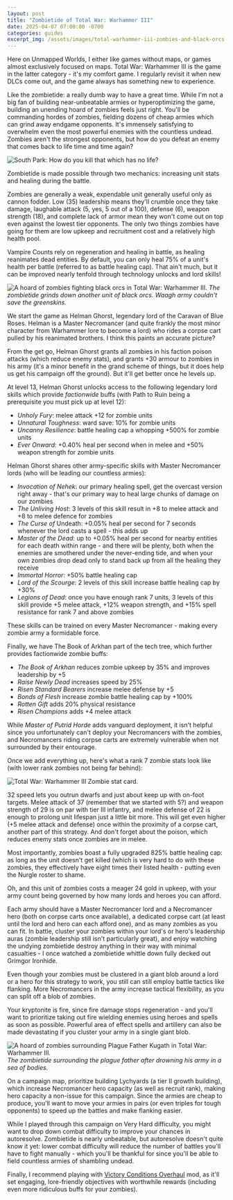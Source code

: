 ```yaml
---
layout: post
title: "Zombietide of Total War: Warhammer III"
date: 2025-04-07 07:00:00 -0700
categories: guides
excerpt_img: /assets/images/total-warhammer-iii-zombies-and-black-orcs.jpg
---
```


Here on Unmapped Worlds, I either like games without maps, or games almost exclusively focused on maps. Total War: Warhammer III is the game in the latter category - it's my comfort game. I regularly revisit it when new DLCs come out, and the game always has something new to experience.

Like the zombietide: a really dumb way to have a great time. While I'm not a big fan of building near-unbeatable armies or hyperoptimizing the game, building an unending hoard of zombies feels just right. You'll be commanding hordes of zombies, fielding dozens of cheap armies which can grind away endgame opponents. It's immensely satisfying to overwhelm even the most powerful enemies with the countless undead. Zombies aren't the strongest opponents, but how do you defeat an enemy that comes back to life time and time again?

![South Park: How do you kill that which has no life?](/assets/images/south-park-how-do-you-kill.gif)

Zombietide is made possible through two mechanics: increasing unit stats and healing during the battle.

Zombies are generally a weak, expendable unit generally useful only as cannon fodder. Low (35) leadership means they'll crumble once they take damage, laughable attack (5, yes, 5 out of a 100), defense (6), weapon strength (18), and complete lack of armor mean they won't come out on top even against the lowest tier opponents. The only two things zombies have going for them are low upkeep and recruitment cost and a relatively high health pool. 

Vampire Counts rely on regeneration and healing in battle, as healing reanimates dead entities. By default, you can only heal 75% of a unit's health per battle (referred to as battle healing cap). That ain't much, but it can be improved nearly tenfold through technology unlocks and lord skills!

![A hoard of zombies fighting black orcs in Total War: Warhammer III.](/assets/images/total-warhammer-iii-zombies-and-black-orcs.jpg)
*The zombietide grinds down another unit of black orcs. Waagh army couldn't save the greenskins.*

We start the game as Helman Ghorst, legendary lord of the Caravan of Blue Roses. Helman is a Master Necromancer (and quite frankly the most minor character from Warhammer lore to become a lord) who rides a corpse cart pulled by his reanimated brothers. I think this paints an accurate picture?

From the get go, Helman Ghorst grants all zombies in his faction poison attacks (which reduce enemy stats), and grants +30 armour to zombies in his army (it's a minor benefit in the grand scheme of things, but it does help us get his campaign off the ground). But it'll get better once he levels up.

At level 13, Helman Ghorst unlocks access to the following legendary lord skills which provide *factionwide* buffs (with Path to Ruin being a prerequisite you must pick up at level 12):

* *Unholy Fury*: melee attack +12 for zombie units
* *Unnatural Toughness*: ward save: 10% for zombie units
* *Uncanny Resilience*: battle healing cap a whopping +500% for zombie units
* *Ever Onward*: +0.40% heal per second when in melee and +50% weapon strength for zombie units

Helman Ghorst shares other army-specific skills with Master Necromancer lords (who will be leading our countless armies):

* *Invocation of Nehek*: our primary healing spell, get the overcast version right away - that's our primary way to heal large chunks of damage on our zombies
* *The Unliving Host*: 3 levels of this skill result in +8 to melee attack and +8 to melee defence for zombies
* *The Curse of* Undeath: +0.05% heal per second for 7 seconds whenever the lord casts a spell  - this adds up
* *Master of the Dead*: up to +0.05% heal per second for nearby entities for each death within range - and there will be plenty, both when the enemies are smothered under the never-ending tide, and when your own zombies drop dead only to stand back up from all the healing they receive
* *Immortal Horror*: +50% battle healing cap
* *Lord of the Scourge*: 2 levels of this skill increase battle healing cap by +30%
* *Legions of Dead*: once you have enough rank 7 units, 3 levels of this skill provide +5 melee attack, +12% weapon strength, and +15% spell resistance for rank 7 and above zombies

These skills can be trained on every Master Necromancer - making every zombie army a formidable force.

Finally, we have The Book of Arkhan part of the tech tree, which further provides factionwide zombie buffs:

* *The Book of Arkhan* reduces zombie upkeep by 35% and improves leadership by +5
* *Raise Newly Dead* increases speed by 25%
* *Risen Standard Bearers* increase melee defense by +5
* *Bonds of Flesh* increase zombie battle healing cap by +100%
* *Rotten Gift* adds 20% physical resistance
* *Risen Champions* adds +4 melee attack

While *Master of Putrid Horde* adds vanguard deployment, it isn't helpful since you unfortunately can't deploy your Necromancers with the zombies, and Necromancers riding corpse carts are extremely vulnerable when not surrounded by their entourage.

Once we add everything up, here's what a rank 7 zombie stats look like (with lower rank zombies not being far behind):

![Total War: Warhammer III Zombie stat card.](/assets/images/total-warhammer-iii-zombie-stats.png)

32 speed lets you outrun dwarfs and just about keep up with on-foot targets. Melee attack of 37 (remember that we started with 5?) and weapon strength of 29 is on par with tier III infantry, and melee defense of 22 is enough to prolong unit lifespan just a little bit more. This will get even higher (+5 melee attack and defense) once within the proximity of a corpse cart, another part of this strategy. And don't forget about the poison, which reduces enemy stats once zombies are in melee.

Most importantly, zombies boast a fully upgraded 825% battle healing cap: as long as the unit doesn't get killed (which is very hard to do with these zombies, they effectively have eight times their listed health - putting even the Nurgle roster to shame.

Oh, and this unit of zombies costs a meager 24 gold in upkeep, with your army count being governed by how many lords and heroes you can afford. 

Each army should have a Master Necromancer lord and a Necromancer hero (both on corpse carts once available), a dedicated corpse cart (at least until the lord and hero can each afford one), and as many zombies as you can fit. In battle, cluster your zombies within your lord's or hero's leadership auras (zombie leadership still isn't particularly great), and enjoy watching the undying zombietide destroy anything in their way with minimal casualties - I once watched a zombietide whittle down fully decked out Grimgor Ironhide.

Even though your zombies must be clustered in a giant blob around a lord or a hero for this strategy to work, you still can still employ battle tactics like flanking. More Necromancers in the army increase tactical flexibility, as you can split off a blob of zombies.

Your kryptonite is fire, since fire damage stops regeneration - and you'll want to prioritize taking out fire wielding enemies using heroes and spells as soon as possible. Powerful area of effect spells and artillery can also be made devastating if you cluster your army in a single giant blob.

![A hoard of zombies surrounding Plague Father Kugath in Total War: Warhammer III.](/assets/images/total-warhammer-iii-zombies-and-kugath.jpg)
*The zombietide surrounding the plague father after drowning his army in a sea of bodies.*

On a campaign map, prioritize building Lychyards (a tier II growth building), which increase Necromancer hero capacity (as well as recruit rank), making hero capacity a non-issue for this campaign. Since the armies are cheap to produce, you'll want to move your armies in pairs (or even triples for tough opponents) to speed up the battles and make flanking easier.

While I played through this campaign on Very Hard difficulty, you might want to drop down combat difficulty to improve your chances in autoresolve. Zombietide is nearly unbeatable, but autoresolve doesn't quite know it yet: lower combat difficulty will reduce the number of battles you'll have to fight manually - which you'll be thankful for since you'll be able to field countless armies of shambling undead. 

Finally, I recommend playing with [Victory Conditions Overhaul](https://steamcommunity.com/sharedfiles/filedetails/?id=3140200173) mod, as it'll set engaging, lore-friendly objectives with worthwhile rewards (including even more ridiculous buffs for your zombies).
